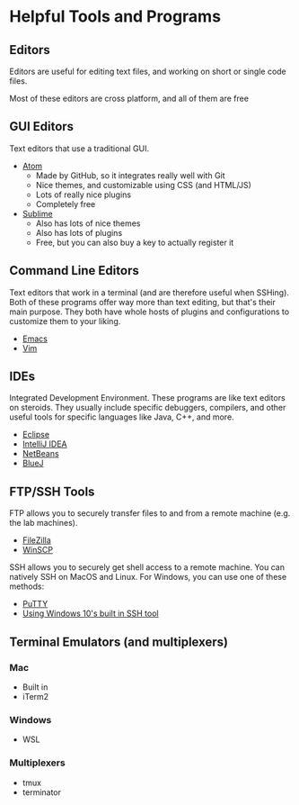 # Helpful Tools and Programs

## Editors

Editors are useful for editing text files, and working on short or single code files.

Most of these editors are cross platform, and all of them are free

## GUI Editors

Text editors that use a traditional GUI.

- [Atom](https://atom.io/)
  - Made by GitHub, so it integrates really well with Git
  - Nice themes, and customizable using CSS (and HTML/JS)
  - Lots of really nice plugins
  - Completely free
- [Sublime](https://www.sublimetext.com/)
  - Also has lots of nice themes
  - Also has lots of plugins
  - Free, but you can also buy a key to actually register it

## Command Line Editors

Text editors that work in a terminal (and are therefore useful when SSHing). Both of these programs offer way more than text editing, but that's their main purpose. They both have whole hosts of plugins and configurations to customize them to your liking.

- [Emacs](https://www.gnu.org/software/emacs/)
- [Vim](https://www.vim.org/)

## IDEs

Integrated Development Environment. These programs are like text editors on steroids. They usually include specific debuggers, compilers, and other useful tools for specific languages like Java, C++, and more.

- [Eclipse](https://www.eclipse.org/downloads/?FEATURED_STORY)
- [IntelliJ IDEA](https://www.jetbrains.com/idea/)
- [NetBeans](https://netbeans.apache.org/)
- [BlueJ](https://bluej.org/)

## FTP/SSH Tools

FTP allows you to securely transfer files to and from a remote machine (e.g. the lab machines).

- [FileZilla](https://filezilla-project.org/)
- [WinSCP](https://winscp.net/eng/index.php)

SSH allows you to securely get shell access to a remote machine. You can natively SSH on MacOS and Linux. For Windows, you can use one of these methods:

- [PuTTY](https://putty.org/)
- [Using Windows 10's built in SSH tool](https://www.howtogeek.com/336775/how-to-enable-and-use-windows-10s-built-in-ssh-commands/)

## Terminal Emulators (and multiplexers)

### Mac

- Built in
- iTerm2

### Windows

- WSL

### Multiplexers

- tmux
- terminator
